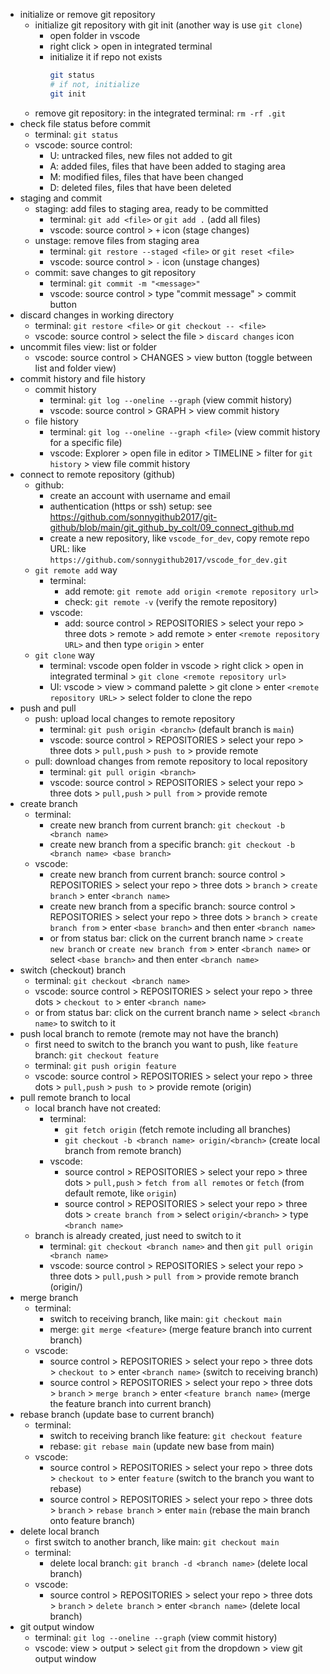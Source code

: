 * initialize or remove git repository
  - initialize git repository with git init (another way is use `git clone`)
    - open folder in vscode
    - right click > open in integrated terminal
    - initialize it if repo not exists
        ```bash
        git status
        # if not, initialize
        git init
        ```
  - remove git repository: in the integrated terminal: `rm -rf .git`
* check file status before commit
  - terminal: `git status`
  - vscode: source control:
    - U: untracked files, new files not added to git
    - A: added files, files that have been added to staging area
    - M: modified files, files that have been changed
    - D: deleted files, files that have been deleted
* staging and commit
  - staging: add files to staging area, ready to be committed
    - terminal: `git add <file>` or `git add .` (add all files)
    - vscode: source control > `+` icon (stage changes)
  - unstage: remove files from staging area
    - terminal: `git restore --staged <file>` or `git reset <file>`
    - vscode: source control > `-` icon (unstage changes)
  - commit: save changes to git repository
    - terminal: `git commit -m "<message>"`
    - vscode: source control > type "commit message" > commit button
* discard changes in working directory
  - terminal: `git restore <file>` or `git checkout -- <file>`
  - vscode: source control > select the file > `discard changes` icon
* uncommit files view: list or folder
  - vscode: source control > CHANGES > view button (toggle between list and folder view)
* commit history and file history
  - commit history
    - terminal: `git log --oneline --graph` (view commit history)
    - vscode: source control > GRAPH > view commit history
  - file history
    - terminal: `git log --oneline --graph <file>` (view commit history for a specific file)
    - vscode: Explorer > open file in editor > TIMELINE > filter for `git history` > view file commit history
* connect to remote repository (github)
  - github:
    - create an account with username and email
    - authentication (https or ssh) setup: see https://github.com/sonnygithub2017/git-github/blob/main/git_github_by_colt/09_connect_github.md
    - create a new repository, like `vscode_for_dev`, copy remote repo URL: like `https://github.com/sonnygithub2017/vscode_for_dev.git`
  - `git remote add` way
    - terminal:
      - add remote: `git remote add origin <remote repository url>`
      - check: `git remote -v` (verify the remote repository)
    - vscode:
      - add: source control > REPOSITORIES > select your repo > three dots > remote > add remote > enter `<remote repository URL>` and then type `origin` > enter
  - `git clone` way
    - terminal: vscode open folder in vscode > right click > open in integrated terminal > `git clone <remote repository url>`
    - UI: vscode > view > command palette > git clone > enter `<remote repository URL>` > select folder to clone the repo
* push and pull
  - push: upload local changes to remote repository
    - terminal: `git push origin <branch>` (default branch is `main`)
    - vscode: source control > REPOSITORIES > select your repo > three dots > `pull,push` > `push to` > provide remote
  - pull: download changes from remote repository to local repository
    - terminal: `git pull origin <branch>`
    - vscode: source control > REPOSITORIES > select your repo > three dots > `pull,push` > `pull from` > provide remote
* create branch
  - terminal:
    - create new branch from current branch: `git checkout -b <branch name>`
    - create new branch from a specific branch: `git checkout -b <branch name> <base branch>`
  - vscode:
    - create new branch from current branch: source control > REPOSITORIES > select your repo > three dots > `branch` > `create branch` > enter `<branch name>`
    - create new branch from a specific branch: source control > REPOSITORIES > select your repo > three dots > `branch` > `create branch from` > enter `<base branch>` and then enter `<branch name>`
    - or from status bar: click on the current branch name > `create new branch` or `create new branch from` > enter `<branch name>` or select `<base branch>` and then enter `<branch name>`
* switch (checkout) branch
  - terminal: `git checkout <branch name>`
  - vscode: source control > REPOSITORIES > select your repo > three dots  > `checkout to` > enter `<branch name>`
  - or from status bar: click on the current branch name  > select `<branch name>` to switch to it
* push local branch to remote (remote may not have the branch)
  - first need to switch to the branch you want to push, like `feature` branch: `git checkout feature`
  - terminal: `git push origin feature`
  - vscode: source control > REPOSITORIES > select your repo > three dots > `pull,push` > `push to` > provide remote (origin)
* pull remote branch to local
  - local branch have not created:
    - terminal:
      - `git fetch origin` (fetch remote including all branches)
      - `git checkout -b <branch name> origin/<branch>` (create local branch from remote branch)
    - vscode:
      - source control > REPOSITORIES > select your repo > three dots > `pull,push` > `fetch from all remotes` or `fetch` (from default remote, like `origin`)
      - source control > REPOSITORIES > select your repo > three dots > `create branch from` > select `origin/<branch>` > type  `<branch name>`
  - branch is already created, just need to switch to it
    - terminal: `git checkout <branch name>` and then `git pull origin <branch name>`
    - vscode: source control > REPOSITORIES > select your repo > three dots > `pull,push` > `pull from` > provide remote branch (origin/<branch>)
* merge branch
  - terminal:
    - switch to receiving branch, like main: `git checkout main`
    - merge: `git merge <feature>` (merge feature branch into current branch)
  - vscode:
    - source control > REPOSITORIES > select your repo > three dots > `checkout to` > enter `<branch name>` (switch to receiving branch)
    - source control > REPOSITORIES > select your repo > three dots > `branch` >  `merge branch` > enter `<feature branch name>` (merge the feature branch into current branch)
* rebase branch (update base to current branch)
  - terminal:
    - switch to receiving branch like feature: `git checkout feature`
    - rebase: `git rebase main` (update new base from main)
  - vscode:
    - source control > REPOSITORIES > select your repo > three dots > `checkout to` > enter `feature` (switch to the branch you want to rebase)
    - source control > REPOSITORIES > select your repo > three dots > `branch` >  `rebase branch` > enter `main` (rebase the main branch onto feature branch)
* delete local branch
  - first switch to another branch, like main: `git checkout main`
  - terminal:
    - delete local branch: `git branch -d <branch name>` (delete local branch)
  - vscode:
    - source control > REPOSITORIES > select your repo > three dots > `branch` > `delete branch` > enter `<branch name>` (delete local branch)
* git output window
  - terminal: `git log --oneline --graph` (view commit history)
  - vscode: view > output > select `git` from the dropdown > view git output window